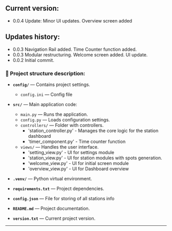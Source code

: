 
## Current version: 

- 0.0.4 Update: Minor UI updates. Overview screen added

## Updates history: 

- 0.0.3 Navigation Rail added. Time Counter function added.
- 0.0.3 Modular restructuring. Welcome screen added. UI update.
- 0.0.2 Initial commit.



### 📌 Project structure description:

- **`config/`** — Contains project settings.
     - `config.ini` — Config file
- **`src/`** — Main application code:
  - `main.py` — Runs the application. 
  - `config.py` — Loads configuration settings.
  - `controllers/` — Folder with controllers.
     - 'station_controller.py' - Manages the core logic for the station dashboard
     - 'timer_component.py' - Time counter function
  - `views/` — Handles the user interface.
     - 'setting_view.py' - UI for settings module
     - 'station_view.py' - UI for station modules with spots generation. 
     - 'welcome_view.py' - UI for initial screen module
     - 'overview_view.py' - UI for Dashboard overview
    
- **`.venv/`** — Python virtual environment.
- **`requirements.txt`** — Project dependencies.
- **`config.json`**  — File for storing of all stations info
- **`README.md`** — Project documentation.
- **`version.txt`** — Current project version.

---


